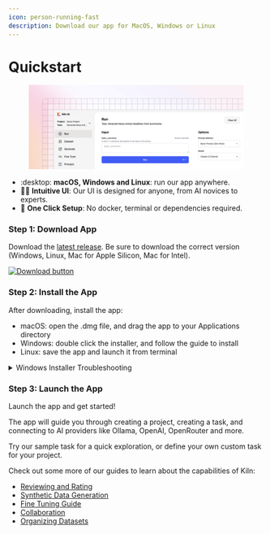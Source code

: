 ```yaml
---
icon: person-running-fast
description: Download our app for MacOS, Windows or Linux
---
```


# Quickstart

<figure><img src="../.gitbook/assets/desktop_app-2.png" alt=""><figcaption></figcaption></figure>

* :desktop: **macOS, Windows and Linux**: run our app anywhere.
* 🧑‍💻 **Intuitive UI**: Our UI is designed for anyone, from AI novices to experts.
* 🚀 **One Click Setup**: No docker, terminal or dependencies required.

### Step 1: Download App

Download the [latest release](https://github.com/Kiln-AI/Kiln/releases/latest). Be sure to download the correct version (Windows, Linux, Mac for Apple Silicon, Mac for Intel).

[![Download button](https://github.com/user-attachments/assets/a5d51b8b-b30a-4a16-a902-ab6ef1d58dc0)](https://github.com/Kiln-AI/Kiln/releases/latest)

### Step 2: Install the App

After downloading, install the app:

* macOS: open the .dmg file, and drag the app to your Applications directory
* Windows: double click the installer, and follow the guide to install
* Linux: save the app and launch it from terminal

<details>

<summary>Windows Installer Troubleshooting</summary>

If you have any issues installing on Windows, check the solutions below:

* "Unrecognized App" warning: this warning may appear after we ship a new app update. This is just a warning. To bypass it, click "More Info" and continue the install.
* Anti-virus blockers: every release is scanned for viruses using [VirusTotal](https://www.virustotal.com/gui/home/upload), a comprehensive scanner that scans the app with over 70 virus scanners. Occasionally McAfee/AVG/Avast has a false positive (detects a virus when there isn't one). Feel free to scan the installer yourself (using VirusTotal or similar tool); once you trust the installer, add it to your virus scanner's allow-list.

</details>

### Step 3: Launch the App

Launch the app and get started!

The app will guide you through creating a project, creating a task, and connecting to AI providers like Ollama, OpenAI, OpenRouter and more.

Try our sample task for a quick exploration, or define your own custom task for your project.

Check out some more of our guides to learn about the capabilities of Kiln:

* [Reviewing and Rating](../docs/reviewing-and-rating.md)
* [Synthetic Data Generation](../docs/synthetic-data-generation.md)
* [Fine Tuning Guide](../docs/fine-tuning-guide.md)
* [Collaboration](../docs/collaboration.md)
* [Organizing Datasets](../docs/organizing-datasets.md)
